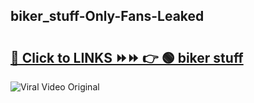 
 ## biker_stuff-Only-Fans-Leaked

# <h2><a href="https://clipsfans.com/biker_stuff&ref=git">🔗 Click to LINKS ⏩⏩ 👉 🟢 biker stuff </a></h2>

<a href="https://clipsfans.com/biker_stuff&ref=git" rel="nofollow" data-target="animated-image.originalLink"><img src="https://i.ibb.co.com/xMMVF88/686577567.gif" alt="Viral Video Original" style="max-width: 100%; display: inline-block;" data-target="animated-image.originalImage"></a>
